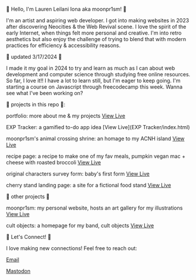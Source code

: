 🌷 Hello, I'm Lauren Leilani Iona aka moonpr1sm! 🌷 

I'm an artist and aspiring web developer. I got into making websites in 2023 after discovering Neocities & the Web Revival scene.
I love the spirit of the early Internet, when things felt more personal and creative. I'm into retro aesthetics but also enjoy the
challenge of trying to blend that with modern practices for efficiency & accessibility reasons.

🌻 updated 3/17/2024 🌻

I made it my goal in 2024 to try and learn as much as I can about web development 
and computer science through studying free online resources. So far, I love it!! I have a lot to learn still,
but I'm eager to keep going. I'm starting a course on Javascript through freecodecamp this week.
Wanna see what I've been working on? 

🌸 projects in this repo 🌸:

portfolio: more about me & my projects [View Live](https://moonpr1sm.neocities.org/portfolio/portfolio)

EXP Tracker: a gamified to-do app idea [View Live](EXP Tracker/index.html)

moonpr1sm's animal crossing shrine: an homage to my ACNH island [View Live](https://moonpr1sm.neocities.org/animalcrossing/animalcrossingtribute)


recipe page: a recipe to make one of my fav meals, pumpkin vegan mac + cheese with roasted broccoli [View Live](https://moonpr1sm.neocities.org/recipes/vegan-pumpkin-mac-and-cheese-with-roasted-broccoli)


original characters survey form: baby's first form  [View Live](https://moonpr1sm.neocities.org/survey)


cherry stand landing page: a site for a fictional food stand [View Live](https://moonpr1sm.neocities.org/animalcrossing/cherrystand#the-cherry-stand)



🌼 other projects 🌼

moonpr1sm: my personal website, hosts an art gallery for my illustrations [View Live](https://moonpr1sm.neocities.org/)


cult objects: a homepage for my band, cult objects [View Live](https://cultobjects.neocities.org/)



💌 Let's Connect! 💌

I love making new connections! Feel free to reach out:

[Email](mailto:laurenleilanii@gmail.com)


[Mastodon](https://mastodon.social/@moonpr1sm)

<!--
**laurenleilani/laurenleilani** is a ✨ _special_ ✨ repository because its `README.md` (this file) appears on your GitHub profile.

Here are some ideas to get you started:

- 🔭 I’m currently working on ...
- 🌱 I’m currently learning ...
- 👯 I’m looking to collaborate on ...
- 🤔 I’m looking for help with ...
- 💬 Ask me about ...
- 📫 How to reach me: ...
- 😄 Pronouns: ...
- ⚡ Fun fact: ...
-->
